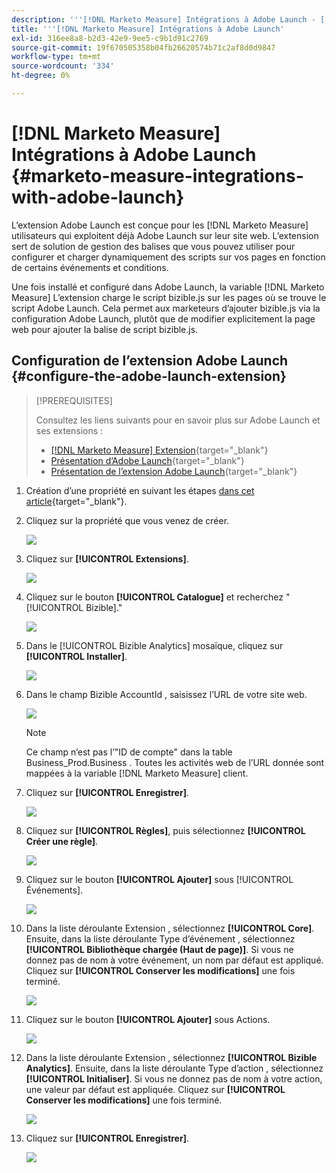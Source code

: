 ```yaml
---
description: '''[!DNL Marketo Measure] Intégrations à Adobe Launch - [!DNL Marketo Measure] - Documentation du produit"'
title: '''[!DNL Marketo Measure] Intégrations à Adobe Launch'
exl-id: 316ee8a8-b2d3-42e9-9ee5-c9b1d91c2769
source-git-commit: 19f670505358b04fb26620574b71c2af8d0d9847
workflow-type: tm+mt
source-wordcount: '334'
ht-degree: 0%

---
```


# [!DNL Marketo Measure] Intégrations à Adobe Launch {#marketo-measure-integrations-with-adobe-launch}

L’extension Adobe Launch est conçue pour les [!DNL Marketo Measure] utilisateurs qui exploitent déjà Adobe Launch sur leur site web. L’extension sert de solution de gestion des balises que vous pouvez utiliser pour configurer et charger dynamiquement des scripts sur vos pages en fonction de certains événements et conditions.

Une fois installé et configuré dans Adobe Launch, la variable [!DNL Marketo Measure] L’extension charge le script bizible.js sur les pages où se trouve le script Adobe Launch. Cela permet aux marketeurs d’ajouter bizible.js via la configuration Adobe Launch, plutôt que de modifier explicitement la page web pour ajouter la balise de script bizible.js.

## Configuration de l’extension Adobe Launch {#configure-the-adobe-launch-extension}

>[!PREREQUISITES]
>
>Consultez les liens suivants pour en savoir plus sur Adobe Launch et ses extensions :
>
>* [[!DNL Marketo Measure] Extension](https://experienceleague.adobe.com/docs/experience-platform/destinations/catalog/email/bizible.html?lang=en#catalog){target="_blank"}
>* [Présentation d’Adobe Launch](https://experienceleague.adobe.com/docs/launch-learn/implementing-in-websites-with-launch/index.html?lang=en#prerequisites){target="_blank"}
>* [Présentation de l’extension Adobe Launch](https://experienceleague.adobe.com/docs/launch/using/extension-dev/overview.html?lang=en#extension-configuration){target="_blank"}


1. Création d’une propriété en suivant les étapes [dans cet article](https://experienceleague.adobe.com/docs/platform-learn/implement-in-websites/configure-tags/create-a-property.html?lang=en#go-to-the-data-collection-interface){target="_blank"}.

1. Cliquez sur la propriété que vous venez de créer.

   ![](assets/marketo-measure-integrations-with-adobe-launch-1.png)

1. Cliquez sur **[!UICONTROL Extensions]**.

   ![](assets/marketo-measure-integrations-with-adobe-launch-2.png)

1. Cliquez sur le bouton **[!UICONTROL Catalogue]** et recherchez &quot;[!UICONTROL Bizible].&quot;

   ![](assets/marketo-measure-integrations-with-adobe-launch-3.png)

1. Dans le [!UICONTROL Bizible Analytics] mosaïque, cliquez sur **[!UICONTROL Installer]**.

   ![](assets/marketo-measure-integrations-with-adobe-launch-4.png)

1. Dans le champ Bizible AccountId , saisissez l’URL de votre site web.

   ![](assets/marketo-measure-integrations-with-adobe-launch-5.png)

   >[!NOTE]
   >
   >Ce champ n’est pas l’&quot;ID de compte&quot; dans la table Business_Prod.Business . Toutes les activités web de l’URL donnée sont mappées à la variable [!DNL Marketo Measure] client.

1. Cliquez sur **[!UICONTROL Enregistrer]**.

   ![](assets/marketo-measure-integrations-with-adobe-launch-6.png)

1. Cliquez sur **[!UICONTROL Règles]**, puis sélectionnez **[!UICONTROL Créer une règle]**.

   ![](assets/marketo-measure-integrations-with-adobe-launch-7.png)

1. Cliquez sur le bouton **[!UICONTROL Ajouter]** sous [!UICONTROL Événements].

   ![](assets/marketo-measure-integrations-with-adobe-launch-8.png)

1. Dans la liste déroulante Extension , sélectionnez **[!UICONTROL Core]**. Ensuite, dans la liste déroulante Type d’événement , sélectionnez **[!UICONTROL Bibliothèque chargée (Haut de page)]**. Si vous ne donnez pas de nom à votre événement, un nom par défaut est appliqué. Cliquez sur **[!UICONTROL Conserver les modifications]** une fois terminé.

   ![](assets/marketo-measure-integrations-with-adobe-launch-9.png)

1. Cliquez sur le bouton **[!UICONTROL Ajouter]** sous Actions.

   ![](assets/marketo-measure-integrations-with-adobe-launch-10.png)

1. Dans la liste déroulante Extension , sélectionnez **[!UICONTROL Bizible Analytics]**. Ensuite, dans la liste déroulante Type d’action , sélectionnez **[!UICONTROL Initialiser]**. Si vous ne donnez pas de nom à votre action, une valeur par défaut est appliquée. Cliquez sur **[!UICONTROL Conserver les modifications]** une fois terminé.

   ![](assets/marketo-measure-integrations-with-adobe-launch-11.png)

1. Cliquez sur **[!UICONTROL Enregistrer]**.

   ![](assets/marketo-measure-integrations-with-adobe-launch-12.png)
